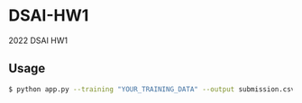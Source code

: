 # DSAI-HW1
2022 DSAI HW1

## Usage
```sh
$ python app.py --training "YOUR_TRAINING_DATA" --output submission.csv
```
